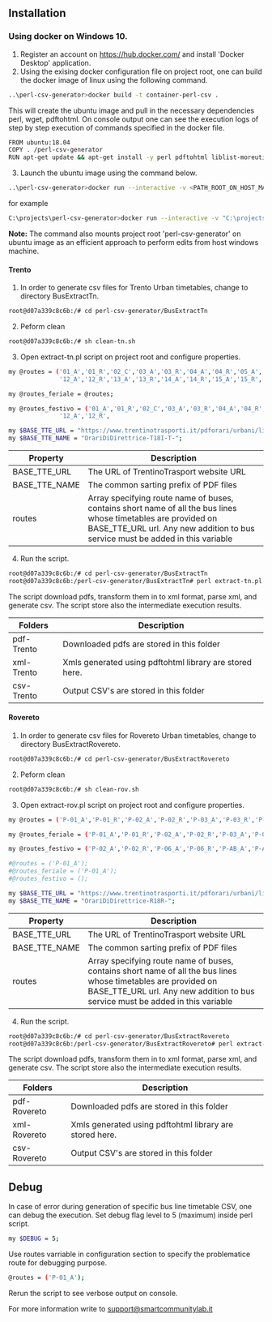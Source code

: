 ## Installation

### Using docker on Windows 10.

1. Register an account on <https://hub.docker.com/> and install 'Docker Desktop' application.
2. Using the exising docker configuration file on project root, one can build the docker image of linux using the following command.
```sh
..\perl-csv-generator>docker build -t container-perl-csv .
```
This will create the ubuntu image and pull in the necessary dependencies perl, wget, pdftohtml. On console output one can see the execution logs of step by step execution of commands specified in the docker file.
```sh
FROM ubuntu:18.04
COPY . /perl-csv-generator
RUN apt-get update && apt-get install -y perl pdftohtml liblist-moreutils-perl libwww-perl wget
```
3. Launch the ubuntu image using the command below.
```sh
..\perl-csv-generator>docker run --interactive -v <PATH_ROOT_ON_HOST_MACHINE>:<PATH_INSIDE_IMAGE> --tty container-perl-csv:latest bash
```
for example
```sh
C:\projects\perl-csv-generator>docker run --interactive -v "C:\projects\perl-csv-generator\:/perl-csv-generator/" --tty container-perl-csv:latest bash
```

**Note:** The command also mounts project root 'perl-csv-generator' on ubuntu image as an efficient approach to perform edits from host windows machine.

#### Trento
1. In order to generate csv files for Trento Urban timetables, change to directory BusExtractTn.
```sh
root@d07a339c8c6b:/# cd perl-csv-generator/BusExtractTn
```
2. Peform clean
```sh
root@d07a339c8c6b:/# sh clean-tn.sh
```
3. Open extract-tn.pl script on project root and configure properties.
```sh
my @routes = ('01_A','01_R','02_C','03_A','03_R','04_A','04_R','05_A','05_R','05_b','06_A','06_R','07_A','07_R','08_A','08_R','09_A','09_R','10_A','10_R','11_A','11_R',
              '12_A','12_R','13_A','13_R','14_A','14_R','15_A','15_R','16_A','16_R','17_A','17_R','NP_C','%20A_C','%20B_C','%20C_A','%20C_R','%20G_A','%20G_R','CM_A','CM_R');

my @routes_feriale = @routes;

my @routes_festivo = ('01_A','01_R','02_C','03_A','03_R','04_A','04_R','05_A','05_R',    '06_A','06_R',              '08_A','08_R',              '10_A','10_R',              
              '12_A','12_R',                                                        '17_A','17_R',       '%20A_C');

my $BASE_TTE_URL = "https://www.trentinotrasporti.it/pdforari/urbani/linee";
my $BASE_TTE_NAME = "OrariDiDirettrice-T18I-T-";
```

| Property | Description |
| ------ | ------ |
| BASE_TTE_URL | The URL of TrentinoTrasport website URL |
| BASE_TTE_NAME | The common sarting prefix of PDF files |
| routes | Array specifying route name of buses, contains short name of all the bus lines whose timetables are provided on BASE_TTE_URL url. Any new addition to bus service must be added in this variable |

4. Run the script.
```sh
root@d07a339c8c6b:/# cd perl-csv-generator/BusExtractTn
root@d07a339c8c6b:/perl-csv-generator/BusExtractTn# perl extract-tn.pl
```
The script download pdfs, transform them in to xml format, parse xml, and generate csv. The script store also the intermediate execution results.

| Folders | Description |
| ------ | ------ |
| pdf-Trento | Downloaded pdfs are stored in this folder |
| xml-Trento | Xmls generated using pdftohtml library are stored here. |
| csv-Trento | Output CSV's are stored in this folder |


#### Rovereto
1. In order to generate csv files for Rovereto Urban timetables, change to directory BusExtractRovereto.
```sh
root@d07a339c8c6b:/# cd perl-csv-generator/BusExtractRovereto
```
2. Peform clean
```sh
root@d07a339c8c6b:/# sh clean-rov.sh
```
3. Open extract-rov.pl script on project root and configure properties.
```sh
my @routes = ('P-01_A','P-01_R','P-02_A','P-02_R','P-03_A','P-03_R','P-04_A','P-04_R','P-05_A','P-05_R','P-06_A','P-06_R','P-07_A','P-07_R','P-%20A_C','P-%20B_C','P-%20V_A','P-%20V_R','P-AB_A','P-AB_R','N-01_A','N-01_R','N-02_A','N-02_R','N-03_A','N-03_R','N-06_A','N-06_R');

my @routes_feriale = ('P-01_A','P-01_R','P-02_A','P-02_R','P-03_A','P-03_R','P-04_A','P-04_R','P-05_A','P-05_R','P-06_A','P-06_R','P-07_A','P-07_R','P-%20A_C','P-%20B_C','P-%20V_A','P-%20V_R','N-01_A','N-01_R','N-02_A','N-02_R','N-03_A','N-03_R','N-06_A','N-06_R');

my @routes_festivo = ('P-02_A','P-02_R','P-06_A','P-06_R','P-AB_A','P-AB_R');

#@routes = ('P-01_A');
#@routes_feriale = ('P-01_A');
#@routes_festivo = ();

my $BASE_TTE_URL = "https://www.trentinotrasporti.it/pdforari/urbani/linee";
my $BASE_TTE_NAME = "OrariDiDirettrice-R18R-";
```

| Property | Description |
| ------ | ------ |
| BASE_TTE_URL | The URL of TrentinoTrasport website URL |
| BASE_TTE_NAME | The common sarting prefix of PDF files |
| routes | Array specifying route name of buses, contains short name of all the bus lines whose timetables are provided on BASE_TTE_URL url. Any new addition to bus service must be added in this variable |

4. Run the script.
```sh
root@d07a339c8c6b:/# cd perl-csv-generator/BusExtractRovereto
root@d07a339c8c6b:/perl-csv-generator/BusExtractRovereto# perl extract-rov.pl
```
The script download pdfs, transform them in to xml format, parse xml, and generate csv. The script store also the intermediate execution results.

| Folders | Description |
| ------ | ------ |
| pdf-Rovereto | Downloaded pdfs are stored in this folder |
| xml-Rovereto | Xmls generated using pdftohtml library are stored here. |
| csv-Rovereto | Output CSV's are stored in this folder |


## Debug

In case of error during generation of specific bus line timetable CSV, one can debug the execution. Set debug flag level to 5 (maximum) inside perl script.
```sh
my $DEBUG = 5;
```
Use routes varriable in configuration section to specify the problematice route for debugging purpose.
```sh
@routes = ('P-01_A');
```
Rerun the script to see verbose output on console.

For more information write to <support@smartcommunitylab.it>
